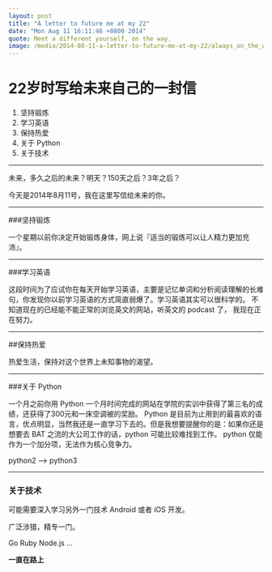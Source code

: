 ```yaml
---
layout: post
title: "A letter to future me at my 22"
date: "Mon Aug 11 16:11:46 +0800 2014"
quote: Meet a different yourself, on the way.
image: /media/2014-08-11-a-letter-to-future-me-at-my-22/always_on_the_way.jpg
---
```


22岁时写给未来自己的一封信
=========================

1. 坚持锻炼
2. 学习英语
3. 保持热爱
4. 关于 Python
5. 关于技术

********************

未来，多久之后的未来？明天？150天之后？3年之后？

今天是2014年8月11号，我在这里写信给未来的你。

*****************

###坚持锻炼

一个星期以前你决定开始锻炼身体，网上说『适当的锻炼可以让人精力更加充沛』。

*****************

###学习英语

这段时间为了应试你在每天开始学习英语，主要是记忆单词和分析阅读理解的长难句，你发现你以前学习英语的方式简直弱爆了。学习英语其实可以很科学的。
不知道现在的已经能不能正常的浏览英文的网站，听英文的 podcast 了， 我现在正在努力。

*****************

##保持热爱

热爱生活，保持对这个世界上未知事物的渴望。

*****************

###关于 Python

一个月之前你用 Python 一个月时间完成的网站在学院的实训中获得了第三名的成绩，还获得了300元和一床空调被的奖励。
Python 是目前为止用到的最喜欢的语言，优点明显，当然我还是一直学习下去的。但是我想要提醒你的是：如果你还是想要去 BAT 之流的大公司工作的话，python 可能比较难找到工作。
python 仅能作为一个加分项，无法作为核心竞争力。

python2 --> python3

****************

### 关于技术

可能需要深入学习另外一门技术 Android 或者 iOS 开发。

广泛涉猎，精专一门。

Go
Ruby
Node.js
...




**一直在路上**
